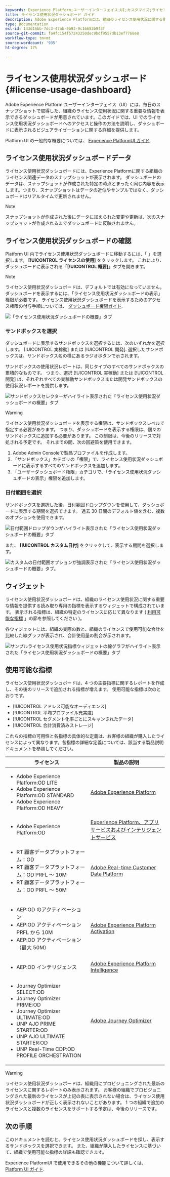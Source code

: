 ```yaml
---
keywords: Experience Platform;ユーザーインターフェイス;UI;カスタマイズ;ライセンス使用状況ダッシュボード;ダッシュボード;ライセンス使用状況;使用権限;使用
title: ライセンス使用状況ダッシュボード ガイド
description: Adobe Experience Platformには、組織のライセンス使用状況に関する重要な情報を表示できるダッシュボードが用意されています。
type: Documentation
exl-id: 143d16bb-7dc3-47ab-9b93-9c16683b9f3f
source-git-commit: fa4fc154f57243250dec9bdf9557db13ef7768e8
workflow-type: tm+mt
source-wordcount: '935'
ht-degree: 17%

---
```


# ライセンス使用状況ダッシュボード {#license-usage-dashboard}

Adobe Experience Platform ユーザーインターフェイス（UI）には、毎日のスナップショットで取得した、組織のライセンス使用状況に関する重要な情報を表示できるダッシュボードが用意されています。このガイドでは、UI でのライセンス使用状況ダッシュボードへのアクセスと操作の方法を説明し、ダッシュボードに表示されるビジュアライゼーションに関する詳細を提供します。

Platform UI の一般的な概要については、 [Experience PlatformUI ガイド](../../landing/ui-guide.md).

## ライセンス使用状況ダッシュボードデータ

ライセンス使用状況ダッシュボードには、Experience Platformに関する組織のライセンス関連データのスナップショットが表示されます。 ダッシュボードのデータは、スナップショットが作成された特定の時点とまったく同じ内容を表示します。つまり、スナップショットはデータの近似やサンプルではなく、ダッシュボードはリアルタイムで更新されません。

>[!NOTE]
>
>スナップショットが作成された後にデータに加えられた変更や更新は、次のスナップショットが作成されるまでダッシュボードに反映されません。

## ライセンス使用状況ダッシュボードの確認

Platform UI 内でライセンス使用状況ダッシュボードに移動するには、「 」を選択します。 **[!UICONTROL ライセンスの使用]** をクリックします。 これにより、ダッシュボードに表示される「**[!UICONTROL 概要]**」タブを開きます。

>[!NOTE]
>
>ライセンス使用状況ダッシュボードは、デフォルトでは有効になっていません。 ダッシュボードを表示するには、「ライセンス使用状況ダッシュボードの表示」権限が必要です。 ライセンス使用状況ダッシュボードを表示するためのアクセス権限の付与手順については、 [ダッシュボード権限ガイド](../permissions.md).

![「ライセンス使用状況ダッシュボードの概要」タブ](../images/license-usage/dashboard-overview.png)

### サンドボックスを選択

ダッシュボードに表示するサンドボックスを選択するには、次のいずれかを選択します。 [!UICONTROL 実稼動] または [!UICONTROL 開発]. 選択したサンドボックスは、サンドボックス名の横にあるラジオボタンで示されます。

サンドボックスの使用状況レポートは、同じタイプのすべてのサンドボックスの累積的なものです。 つまり、選択 [!UICONTROL 実稼動] または [!UICONTROL 開発] は、それぞれすべての実稼動サンドボックスまたは開発サンドボックスの使用状況レポートを提供します。

![サンドボックスセレクターがハイライト表示された「ライセンス使用状況ダッシュボードの概要」タブ](../images/license-usage/select-sandbox.png)

>[!WARNING]
>
>ライセンス使用状況ダッシュボードを表示する権限は、サンドボックスレベルで指定する必要があります。 つまり、ダッシュボードを表示する権限は、個々のサンドボックスに追加する必要があります。 この制限は、今後のリリースで対処される予定です。 それまでの間、次の回避策を使用できます。
>
>1. Adobe Admin Consoleで製品プロファイルを作成します。
>2. 「サンドボックス」カテゴリの「権限」で、ライセンス使用状況ダッシュボードに表示するすべてのサンドボックスを追加します。
>3. 「ユーザーダッシュボード権限」カテゴリで、「ライセンス使用状況ダッシュボードの表示」権限を追加します。


### 日付範囲を選択

サンドボックスを選択した後、日付範囲ドロップダウンを使用して、ダッシュボードに表示する期間を選択できます。 過去 30 日間のデフォルト値を含む、複数のオプションを使用できます。

![日付範囲ドロップダウンがハイライト表示された「ライセンス使用状況ダッシュボードの概要」タブ](../images/license-usage/select-date-range.png)

また、 **[!UICONTROL カスタム日付]** をクリックして、表示する期間を選択します。

![カスタムの日付範囲オプションが強調表示された「ライセンス使用状況ダッシュボードの概要」タブ。](../images/license-usage/select-custom-date.png)

## ウィジェット

ライセンス使用状況ダッシュボードは、組織のライセンス使用状況に関する重要な情報を提供する読み取り専用の指標を表示するウィジェットで構成されています。 表示される指標は、組織の特定のライセンスに応じて異なります ( [利用可能な指標](#available-metrics) 」の節を参照してください )。

各ウィジェットには、組織の実際の数と、組織のライセンスで使用可能な合計を比較した線グラフが表示され、合計使用量の割合が示されます。

![サンプルライセンス使用状況指標ウィジェットの線グラフがハイライト表示された「ライセンス使用状況ダッシュボードの概要」タブ](../images/license-usage/widgets.png)

## 使用可能な指標

ライセンス使用状況ダッシュボードは、4 つの主要指標に関するレポートを作成し、その後のリリースで追加される指標が増えます。 使用可能な指標は次のとおりです。

* [!UICONTROL アドレス可能なオーディエンス]
* [!UICONTROL 平均プロファイル充実度]
* [!UICONTROL セグメント化率ごとにスキャンされたデータ]
* [!UICONTROL 合計消費済みストレージ]

これらの指標の可用性と各指標の具体的な定義は、お客様の組織が購入したライセンスによって異なります。各指標の詳細な定義については、該当する製品説明ドキュメントを参照してください。

| ライセンス | 製品の説明 |
|---|---|
| <ul><li>Adobe Experience Platform:OD LITE</li><li>Adobe Experience Platform:OD STANDARD</li><li>Adobe Experience Platform:OD HEAVY</li></ul> | [Adobe Experience Platform](https://helpx.adobe.com/legal/product-descriptions/adobe-experience-platform.html) |
| <ul><li>Adobe Experience Platform:OD</li></ul> | [Experience Platform、アプリサービスおよびインテリジェントサービス](https://helpx.adobe.com/legal/product-descriptions/exp-platform-app-svcs.html) |
| <ul><li>RT 顧客データプラットフォーム：OD</li><li>RT 顧客データプラットフォーム：OD PRFL ～ 10M</li><li>RT 顧客データプラットフォーム：OD PRFL ～ 50M</li></ul> | [Adobe Real-time Customer Data Platform](https://helpx.adobe.com/jp/legal/product-descriptions/real-time-customer-data-platform.html) |
| <ul><li>AEP:OD のアクティベーション</li><li>AEP:OD アクティベーション PRFL から 10M</li><li>AEP:OD アクティベーション（最大 50M）</li></ul> | [Adobe Experience Platform Activation](https://helpx.adobe.com/jp/legal/product-descriptions/adobe-experience-platform0.html) |
| <ul><li>AEP:OD インテリジェンス</li></ul> | [Adobe Experience Platform Intelligence](https://helpx.adobe.com/legal/product-descriptions/adobe-experience-platform-intelligence---product-description.html) |
| <ul><li>Journey Optimizer SELECT:OD</li><li>Journey Optimizer PRIME:OD</li><li>Journey Optimizer ULTIMATE:OD</li><li>UNP AJO PRIME STARTER:OD</li><li>UNP AJO ULTIMATE STARTER:OD</li><li>UNP Real-Time CDP:OD PROFILE ORCHESTRATION</li></ul> | [Adobe Journey Optimizer](https://helpx.adobe.com/jp/legal/product-descriptions/adobe-journey-optimizer.html) |

>[!WARNING]
>
>ライセンス使用状況ダッシュボードは、組織用にプロビジョニングされた最新のライセンスに関するレポートのみ表示されます。 お客様の組織でプロビジョニングされた最新のライセンスが上記の表に表示されない場合は、ライセンス使用状況ダッシュボードが正しく表示されないことがあります。 1 つの組織で追加のライセンスと複数のライセンスをサポートする予定は、今後のリリースです。

## 次の手順

このドキュメントを読むと、ライセンス使用状況ダッシュボードを探し、表示するサンドボックスを選択できます。 また、組織が購入したライセンスに基づいて、組織で使用可能な指標の詳細も確認できます。

Experience PlatformUI で使用できるその他の機能について詳しくは、 [Platform UI ガイド](../../landing/ui-guide.md).
